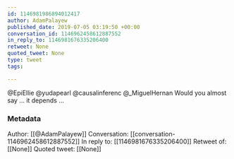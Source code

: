 ```yaml
---
id: 1146981986894012417
author: AdamPalayew
published_date: 2019-07-05 03:19:50 +00:00
conversation_id: 1146962458612887552
in_reply_to: 1146981676335206400
retweet: None
quoted_tweet: None
type: tweet
tags:

---
```


@EpiEllie @yudapearl @causalinferenc @_MiguelHernan Would you almost say ... it depends ...

### Metadata

Author: [[@AdamPalayew]]
Conversation: [[conversation-1146962458612887552]]
In reply to: [[1146981676335206400]]
Retweet of: [[None]]
Quoted tweet: [[None]]
